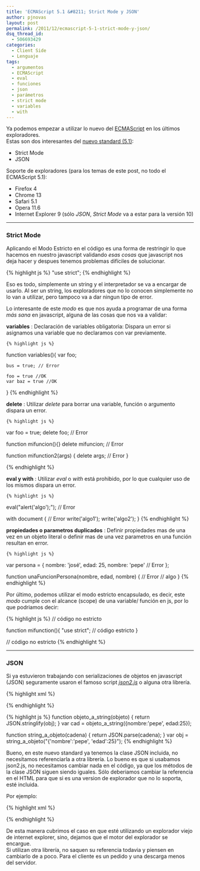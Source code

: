 ```yaml
---
title: 'ECMAScript 5.1 &#8211; Strict Mode y JSON'
author: pjnovas
layout: post
permalink: /2011/12/ecmascript-5-1-strict-mode-y-json/
dsq_thread_id:
  - 506693429
categories:
  - Client Side
  - Lenguaje
tags:
  - argumentos
  - ECMAScript
  - eval
  - funciones
  - json
  - parámetros
  - strict mode
  - variables
  - with
---
```

Ya podemos empezar a utilizar lo nuevo del <a href="http://en.wikipedia.org/wiki/ECMAScript" target="_blank">ECMAScript</a> en los últimos exploradores.  
Estas son dos interesantes del <a href="http://www.ecma-international.org/publications/standards/Ecma-262.htm" target="_blank">nuevo standard (5.1)</a>:

  * Strict Mode
  * JSON

<!--more-->Soporte de exploradores (para los temas de este post, no todo el ECMAScript 5.1):

  * Firefox 4
  * Chrome 13
  * Safari 5.1
  * Opera 11.6
  * Internet Explorer 9 (sólo *JSON*, *Strict Mode* va a estar para la versión 10)

* * *

### Strict Mode

Aplicando el Modo Estricto en el código es una forma de restringir lo que hacemos en nuestro javascript validando *esas cosas* que javascript nos deja hacer y despues tenemos problemas difíciles de solucionar.

{% highlight js %}
"use strict";
 {% endhighlight %}

Eso es todo, simplemente un string y el interpretador se va a encargar de usarlo. Al ser un string, los exploradores que no lo conocen simplemente no lo van a utilizar, pero tampoco va a dar ningun tipo de error.

Lo interesante de este *modo* es que nos ayuda a programar de una forma *más sana* en javascript, alguna de las cosas que nos va a validar:

**variables**
:   Declaración de variables obligatoria: Dispara un error si asignamos una variable que no declaramos con var previamente.</p> 
    
    {% highlight js %}
function variables(){
    var foo;

    bus = true; // Error

    foo = true //OK
    var baz = true //OK
}
 {% endhighlight %}

**delete**
:   Utilizar *delete* para borrar una variable, función o argumento dispara un error.</p> 
    
    {% highlight js %}
var foo = true;
delete foo; // Error

function mifuncion(){}
delete mifuncion; // Error

function mifunction2(args) {
    delete args; // Error
}

 {% endhighlight %}

**eval y with**
:   Utilizar *eval* o *with* está prohibido, por lo que cualquier uso de los mismos dispara un error.</p> 
    
    {% highlight js %}
eval("alert('algo');"); // Error

with document { // Error
   write('algo1');
   write('algo2');
} 
 {% endhighlight %}

**propiedades o parametros duplicados**
:   Definir propiedades mas de una vez en un objeto literal o definir mas de una vez parametros en una función resultan en error.</p> 
    
    {% highlight js %}
var persona = {
   nombre: 'josé',
   edad: 25,
   nombre: 'pepe' // Error
};

function unaFuncionPersona(nombre, edad, nombre) { // Error
   // algo
}
 {% endhighlight %}

Por último, podemos utilizar el modo estricto encapsulado, es decir, este *modo* cumple con el alcance (scope) de una variable/ función en js, por lo que podriamos decir:

{% highlight js %}
// código no estricto

function mifunction(){
  "use strict";
   // código estricto
}

// código no estricto
 {% endhighlight %}

* * *

### JSON

Si ya estuvieron trabajando con serializaciones de objetos en javascript (JSON) seguramente usaron el famoso script <a href="http://www.json.org/" title="JSON" target="_blank"><em>json2.js</em></a> o alguna otra librería. 

{% highlight xml %}
<script type="text/javascript" src="json2.js" ></script>
 {% endhighlight %}

{% highlight js %}
function objeto_a_string(objeto) {
   return JSON.stringlify(obj);
}
var cad = objeto_a_string({nombre:'pepe', edad:25});


function string_a_objeto(cadena) {
   return JSON.parse(cadena);
}
var obj = string_a_objeto("{'nombre':'pepe', 'edad':25}");
 {% endhighlight %}

Bueno, en este nuevo standard ya tenemos la clase JSON incluida, no necesitamos referenciarla a otra librería. Lo bueno es que si usabamos json2.js, no necesitamos cambiar nada en el código, ya que los métodos de la clase JSON siguen siendo iguales. Sólo deberiamos cambiar la referencia en el HTML para que si es una version de explorador que no lo soporta, esté incluida. 

Por ejemplo:

{% highlight xml %}
<!--[if lt IE 8]>
   <script type="text/javascript" src="json2.js" ></script>
<![endif]-->
 {% endhighlight %}

De esta manera cubrimos el caso en que esté utilizando un explorador viejo de internet explorer, sino, dejamos que el motor del explorador se encargue.  
Si utilizan otra librería, no saquen su referencia todavia y piensen en cambiarlo de a poco. Para el cliente es un pedido y una descarga menos del servidor.